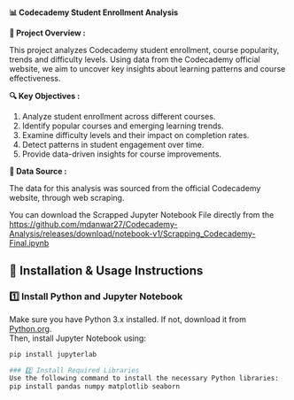 **📊 Codecademy Student Enrollment Analysis**

**📌 Project Overview :**

This project analyzes Codecademy student enrollment, course popularity, trends and difficulty levels. Using data from the Codecademy official website, we aim to uncover key insights about learning patterns and course effectiveness.

**🔍 Key Objectives :**

1. Analyze student enrollment across different courses.
2. Identify popular courses and emerging learning trends.
3. Examine difficulty levels and their impact on completion rates.
4. Detect patterns in student engagement over time.
5. Provide data-driven insights for course improvements.

**📂 Data Source :**

The data for this analysis was sourced from the official Codecademy website, through web scraping.

You can download the Scrapped Jupyter Notebook File directly from the https://github.com/mdanwar27/Codecademy-Analysis/releases/download/notebook-v1/Scrapping_Codecademy-Final.ipynb

## 🔧 Installation & Usage Instructions

### 1️⃣ Install Python and Jupyter Notebook  
Make sure you have Python 3.x installed. If not, download it from [Python.org](https://www.python.org/).  
Then, install Jupyter Notebook using:  
```bash
pip install jupyterlab

### 2️⃣ Install Required Libraries
Use the following command to install the necessary Python libraries:
pip install pandas numpy matplotlib seaborn
